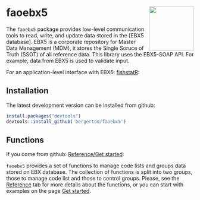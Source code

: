 
# faoebx5 <img src="man/figures/logo.png" align="right" alt="" width="120" />

The `faoebx5` package provides low-level communication tools to read, write, and update data stored in the \[EBX5 database\]. EBX5 is a corporate repository for Master Data Management (MDM), it stores the Single Soruce of Truth (SSOT) of all reference data. This library uses the EBX5-SOAP API. For example, data from EBX5 is used to validate input.

For an application-level interface with EBX5: [fishstatR](https://bergertom.github.io/fishstatr/):

## Installation

The latest development version can be installed from github:

``` r
install.packages("devtools")
devtools::install_github('bergertom/faoebx5')
```

## Functions

If you come from github: [Reference/Get started](https://bergertom.github.io/faoebx5/):

`faoebx5` provides a set of functions to manage code lists and groups data stored on EBX database. The collection of functions is split into two groups, those to manage code list and those to control groups. Please, see the [Reference](reference/index.html) tab for more details about the functions, or you can start with examples on the page [Get started](articles/faoebx5.html).
